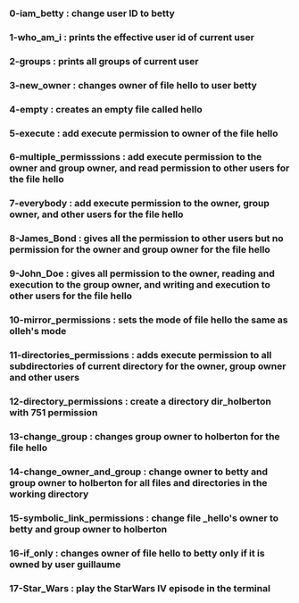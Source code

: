 ### 0-iam_betty : change user ID to betty
### 1-who_am_i : prints the effective user id of current user
### 2-groups : prints all groups of current user
### 3-new_owner : changes owner of file hello to user betty
### 4-empty : creates an empty file called hello
### 5-execute : add execute permission to owner of the file hello
### 6-multiple_permisssions : add execute permission to the owner and group owner, and read permission to other users for the file hello
### 7-everybody : add execute permission to the owner, group owner, and other users for the file hello
### 8-James_Bond : gives all the permission to other users but no permission for the owner and group owner for the file hello
### 9-John_Doe : gives all permission to the owner, reading and execution to the group owner, and writing and execution to other users for the file hello
### 10-mirror_permissions : sets the mode of file hello the same as olleh's mode
### 11-directories_permissions : adds execute permission to all subdirectories of current directory for the owner, group owner and other users
### 12-directory_permissions : create a directory dir_holberton with 751 permission
### 13-change_group : changes group owner to holberton for the file hello
### 14-change_owner_and_group : change owner to betty and group owner to holberton for all files and directories in the working directory
### 15-symbolic_link_permissions : change file _hello's owner to betty and group owner to holberton
### 16-if_only : changes owner of file hello to betty only if it is owned by user guillaume
### 17-Star_Wars :  play the StarWars IV episode in the terminal

